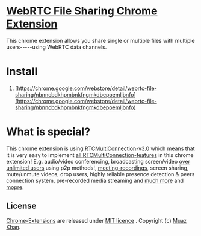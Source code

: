 # [WebRTC File Sharing Chrome Extension](https://github.com/muaz-khan/Chrome-Extensions/tree/master/file-sharing)

This chrome extension allows you share single or multiple files with multiple users-----using WebRTC data channels.

# Install

1. [https://chrome.google.com/webstore/detail/webrtc-file-sharing/nbnncbdkhpmbnkfngmkdbepoemljbnfo](https://chrome.google.com/webstore/detail/webrtc-file-sharing/nbnncbdkhpmbnkfngmkdbepoemljbnfo)

# What is special?

This chrome extension is using [RTCMultiConnection-v3.0](https://github.com/muaz-khan/RTCMultiConnection/tree/master/RTCMultiConnection-v3.0) which means that it is very easy to implement [all RTCMultiConnection-features](http://www.rtcmulticonnection.org/docs/) in this chrome extension! E.g. audio/video conferencing, broadcasting screen/video [over unlimited users](https://github.com/muaz-khan/WebRTC-Scalable-Broadcast) using p2p methods!, [meeting-recordings](https://github.com/streamproc/Record-Entire-Meeting), screen sharing, mute/unmute videos, drop users, highly reliable presence detection & peers connection system, pre-recorded media streaming and [much more](https://github.com/muaz-khan/RTCMultiConnection/tree/master/RTCMultiConnection-v3.0/demos/) and [mopre](https://github.com/muaz-khan/RTCMultiConnection/tree/master/demos/).


## License

[Chrome-Extensions](https://github.com/muaz-khan/Chrome-Extensions) are released under [MIT licence](https://www.webrtc-experiment.com/licence/) . Copyright (c) [Muaz Khan](http://www.MuazKhan.com/).
